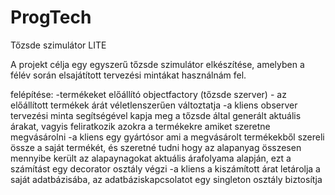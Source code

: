 # ProgTech
 Tőzsde szimulátor LITE
 
 A projekt célja egy egyszerű tőzsde szimulátor elkészítése, amelyben a félév során elsajátított tervezési mintákat használnám fel.
 
felépítése:
-termékeket előállító objectfactory (tőzsde szerver) - az előállított termékek árát véletlenszerűen változtatja
-a kliens observer tervezési minta segítségével kapja meg a tőzsde által generált aktuális árakat, vagyis feliratkozik azokra a termékekre amiket szeretne megvásárolni
-a kliens egy gyártósor ami a megvásárolt termékekből szereli össze a saját termékét, és szeretné tudni hogy az alapanyag összesen mennyibe került az alapaynagokat aktuális árafolyama alapján, ezt a számítást egy decorator osztály végzi
-a kliens a kiszámított árat letárolja a saját adatbázisába, az adatbáziskapcsolatot egy singleton osztály biztosítja
